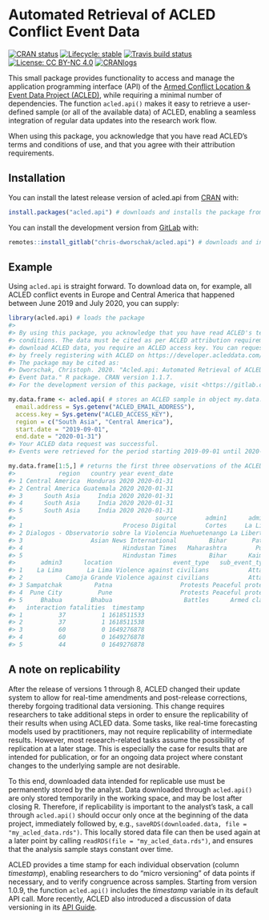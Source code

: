 
<!-- README.md is generated from README.Rmd. Please edit that file -->

# Automated Retrieval of ACLED Conflict Event Data

<!-- badges: start -->

[![CRAN
status](https://www.r-pkg.org/badges/version-last-release/acled.api)](https://CRAN.R-project.org/package=acled.api/)
[![Lifecycle:
stable](https://img.shields.io/badge/lifecycle-stable-brightgreen.svg)](https://lifecycle.r-lib.org/articles/stages.html#stable/)
[![Travis build
status](https://api.travis-ci.com/chris-dworschak/acled.api.svg?branch=master)](https://app.travis-ci.com/gitlab/chris-dworschak/acled.api/)
[![License: CC BY-NC
4.0](https://img.shields.io/badge/License-CC%20BY--NC%204.0-lightgrey.svg)](https://creativecommons.org/licenses/by-nc/4.0/)
[![CRANlogs](http://cranlogs.r-pkg.org/badges/grand-total/acled.api)](https://CRAN.R-project.org/package=acled.api/)
<!-- badges: end -->

This small package provides functionality to access and manage the
application programming interface (API) of the [Armed Conflict Location
& Event Data Project (ACLED)](https://acleddata.com/), while requiring a
minimal number of dependencies. The function `acled.api()` makes it easy
to retrieve a user-defined sample (or all of the available data) of
ACLED, enabling a seamless integration of regular data updates into the
research work flow.

When using this package, you acknowledge that you have read ACLED’s
terms and conditions of use, and that you agree with their attribution
requirements.

## Installation

You can install the latest release version of acled.api from
[CRAN](https://CRAN.R-project.org/package=acled.api/) with:

``` r
install.packages("acled.api") # downloads and installs the package from CRAN
```

You can install the development version from
[GitLab](https://gitlab.com/chris-dworschak/) with:

``` r
remotes::install_gitlab("chris-dworschak/acled.api") # downloads and installs the package from GitLab
```

## Example

Using `acled.api` is straight forward. To download data on, for example,
all ACLED conflict events in Europe and Central America that happened
between June 2019 and July 2020, you can supply:

``` r
library(acled.api) # loads the package
#> 
#> By using this package, you acknowledge that you have read ACLED's terms and
#> conditions. The data must be cited as per ACLED attribution requirements. To
#> download ACLED data, you require an ACLED access key. You can request your key
#> by freely registering with ACLED on https://developer.acleddata.com/.
#> The package may be cited as:
#> Dworschak, Christoph. 2020. "Acled.api: Automated Retrieval of ACLED Conflict
#> Event Data." R package. CRAN version 1.1.7.
#> For the development version of this package, visit <https://gitlab.com/chris-dworschak/acled.api/>

my.data.frame <- acled.api( # stores an ACLED sample in object my.data.frame
  email.address = Sys.getenv("ACLED_EMAIL_ADDRESS"),
  access.key = Sys.getenv("ACLED_ACCESS_KEY"),
  region = c("South Asia", "Central America"), 
  start.date = "2019-09-01", 
  end.date = "2020-01-31")
#> Your ACLED data request was successful. 
#> Events were retrieved for the period starting 2019-09-01 until 2020-01-31.

my.data.frame[1:5,] # returns the first three observations of the ACLED sample
#>            region   country year event_date
#> 1 Central America  Honduras 2020 2020-01-31
#> 2 Central America Guatemala 2020 2020-01-31
#> 3      South Asia     India 2020 2020-01-31
#> 4      South Asia     India 2020 2020-01-31
#> 5      South Asia     India 2020 2020-01-31
#>                                       source        admin1      admin2
#> 1                            Proceso Digital        Cortes     La Lima
#> 2 Dialogos - Observatorio sobre la Violencia Huehuetenango La Libertad
#> 3                   Asian News International         Bihar       Patna
#> 4                            Hindustan Times   Maharashtra        Pune
#> 5                            Hindustan Times         Bihar      Kaimur
#>       admin3      location                 event_type   sub_event_type
#> 1    La Lima       La Lima Violence against civilians           Attack
#> 2            Camoja Grande Violence against civilians           Attack
#> 3 Sampatchak         Patna                   Protests Peaceful protest
#> 4  Pune City          Pune                   Protests Peaceful protest
#> 5     Bhabua        Bhabua                    Battles      Armed clash
#>   interaction fatalities  timestamp
#> 1          37          1 1618511533
#> 2          37          1 1618511538
#> 3          60          0 1649276878
#> 4          60          0 1649276878
#> 5          44          0 1649276878
```

## A note on replicability

After the release of versions 1 through 8, ACLED changed their update
system to allow for real-time amendments and post-release corrections,
thereby forgoing traditional data versioning. This change requires
researchers to take additional steps in order to ensure the
replicability of their results when using ACLED data. Some tasks, like
real-time forecasting models used by practitioners, may not require
replicability of intermediate results. However, most research-related
tasks assume the possibility of replication at a later stage. This is
especially the case for results that are intended for publication, or
for an ongoing data project where constant changes to the underlying
sample are not desirable.

To this end, downloaded data intended for replicable use must be
permanently stored by the analyst. Data downloaded through `acled.api()`
are only stored temporarily in the working space, and may be lost after
closing R. Therefore, if replicability is important to the analyst’s
task, a call through `acled.api()` should occur only once at the
beginning of the data project, immediately followed by, e.g.,
`saveRDS(downloaded.data, file = "my_acled_data.rds")`. This locally
stored data file can then be used again at a later point by calling
`readRDS(file = "my_acled_data.rds")`, and ensures that the analysis
sample stays constant over time.

ACLED provides a time stamp for each individual observation (column
*timestamp*), enabling researchers to do “micro versioning” of data
points if necessary, and to verify congruence across samples. Starting
from version 1.0.9, the function `acled.api()` includes the *timestamp*
variable in its default API call. More recently, ACLED also introduced a
discussion of data versioning in its [API
Guide](https://apidocs.acleddata.com/).
